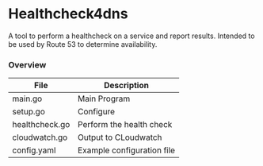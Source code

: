# Healthcheck4dns
A tool to perform a healthcheck on a service and report results. 
Intended to be used by Route 53 to determine availability.



### Overview

|File   |  Description |
|---|---|
| main.go | Main Program   |
| setup.go  | Configure  |
| healthcheck.go  | Perform the health check  |
| cloudwatch.go | Output to CLoudwatch |
| config.yaml | Example configuration file |
